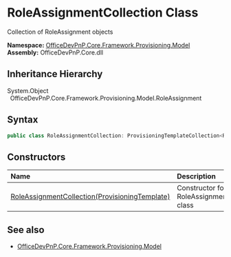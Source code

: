 # RoleAssignmentCollection Class
 Collection of RoleAssignment objects   

**Namespace:** [OfficeDevPnP.Core.Framework.Provisioning.Model](OfficeDevPnP.Core.Framework.Provisioning.Model.md)  
**Assembly:** OfficeDevPnP.Core.dll  
## Inheritance Hierarchy
System.Object  
&ensp;OfficeDevPnP.Core.Framework.Provisioning.Model.RoleAssignment  
## Syntax
```C#
public class RoleAssignmentCollection: ProvisioningTemplateCollection<RoleAssignment>
```
## Constructors
|**Name**|**Description**|
|:-----|:-----|
| [RoleAssignmentCollection(ProvisioningTemplate)](OfficeDevPnP.Core.Framework.Provisioning.Model.RoleAssignmentCollection.ctor1.md) | Constructor for RoleAssignmentCollection class 
## See also
- [OfficeDevPnP.Core.Framework.Provisioning.Model](OfficeDevPnP.Core.Framework.Provisioning.Model.md)
